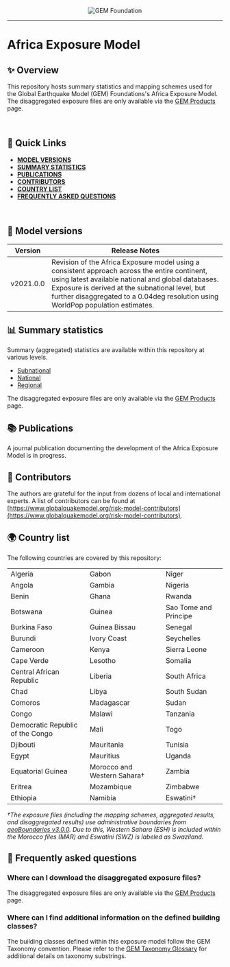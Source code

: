 <div align='center'>

![GEM Foundation](https://upload.wikimedia.org/wikipedia/commons/thumb/5/5b/Global_Earthquake_Model_Logo.png/440px-Global_Earthquake_Model_Logo.png)

</div>

---

# Africa Exposure Model

## ✨ Overview

This repository hosts summary statistics and mapping schemes used for the Global Earthquake Model (GEM) Foundations's Africa Exposure Model. The disaggregated exposure files are only available via the [GEM Products](https://www.globalquakemodel.org/products) page.

<br />

## 🔎 Quick Links

 - **[MODEL VERSIONS](https://github.com/nicolepaul/africa-exposure-data#-model-versions)**
 - **[SUMMARY STATISTICS](https://github.com/nicolepaul/africa-exposure-data#-summary-statistics)**
 - **[PUBLICATIONS](https://github.com/nicolepaul/africa-exposure-datay#-publications)**
 - **[CONTRIBUTORS](https://github.com/nicolepaul/africa-exposure-data#-contributors)**
 - **[COUNTRY LIST](https://github.com/nicolepaul/africa-exposure-data#-country-list)**
 - **[FREQUENTLY ASKED QUESTIONS](https://github.com/nicolepaul/africa-exposure-data#-frequently-asked-questions)**

<br />


## 🚀 Model versions

| Version   | Release Notes                                                                                                                                                                                                                                                                             |
|-----------|-------------------------------------------------------------------------------------------------------------------------------------------------------------------------------------------------------------------------------------------------------------------------------------------|
| v2021.0.0 | Revision of the Africa Exposure model using a consistent approach across the entire continent, using latest available national and global databases. Exposure is derived at the subnational level, but further disaggregated to a 0.04deg resolution using WorldPop population estimates. |

## 📊 Summary statistics

Summary (aggregated) statistics are available within this repository at various levels.
 - [Subnational](https://github.com/nicolepaul/africa-exposure-data/blob/main/exposure_statistics/SUMMARY_SUBNATIONAL_2020-2050.xlsx)
 - [National](https://github.com/nicolepaul/africa-exposure-data/blob/main/exposure_statistics/SUMMARY_NATIONAL_2020-2050.xlsx)
 - [Regional](https://github.com/nicolepaul/africa-exposure-data/blob/main/exposure_statistics/SUMMARY_REGION_2020-2050.xlsx)


The disaggregated exposure files are only available via the [GEM Products](https://www.globalquakemodel.org/products) page.

## 📚 Publications

A journal publication documenting the development of the Africa Exposure Model is in progress.

## 🌟 Contributors

The authors are grateful for the input from dozens of local and international experts. A list of contributors can be found at [https://www.globalquakemodel.org/risk-model-contributors](https://www.globalquakemodel.org/risk-model-contributors).

## 🌍 Country list

The following countries are covered by this repository:

|                                  |                                  |                                  |
|----------------------------------|----------------------------------|----------------------------------|
| Algeria                          | Gabon                            | Niger                            |
| Angola                           | Gambia                           | Nigeria                          |
| Benin                            | Ghana                            | Rwanda                           |
| Botswana                         | Guinea                           | Sao Tome and Principe            |
| Burkina Faso                     | Guinea Bissau                    | Senegal                          |
| Burundi                          | Ivory Coast                      | Seychelles                       |
| Cameroon                         | Kenya                            | Sierra Leone                     |
| Cape Verde                       | Lesotho                          | Somalia                          |
| Central African Republic         | Liberia                          | South Africa                     |
| Chad                             | Libya                            | South Sudan                      |
| Comoros                          | Madagascar                       | Sudan                            |
| Congo                            | Malawi                           | Tanzania                         |
| Democratic Republic of the Congo | Mali                             | Togo                             |
| Djibouti                         | Mauritania                       | Tunisia                          |
| Egypt                            | Mauritius                        | Uganda                           |
| Equatorial Guinea                | Morocco and Western Sahara†      | Zambia                           |
| Eritrea                          | Mozambique                       | Zimbabwe                         |
| Ethiopia                         | Namibia                          | Eswatini†                        |

*†The exposure files (including the mapping schemes, aggregated results, and disaggregated results) use administrative boundaries from [geoBoundaries v3.0.0](https://www.geoboundaries.org/). Due to this, Western Sahara (ESH) is included within the Morocco files (MAR) and Eswatini (SWZ) is labeled as Swaziland.*

## 🤔 Frequently asked questions

### Where can I download the disaggregated exposure files?

The disaggregated exposure files are only available via the [GEM Products](https://www.globalquakemodel.org/products) page.

### Where can I find additional information on the defined building classes?

The building classes defined within this exposure model follow the GEM Taxonomy convention. Please refer to the [GEM Taxonomy Glossary](https://taxonomy.openquake.org/) for additional details on taxonomy substrings.
